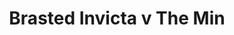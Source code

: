 ---
year: "2013"
serialNumber: "0437" 
game: "Brasted Invicta"
title: "Brasted Invicta v The Min"
gameLocation: ""
gameDate: ""
result: ""
resultType: ""
type: "game"
---